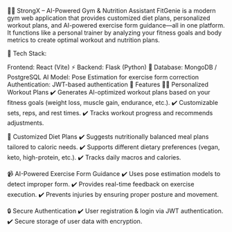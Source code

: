 🏋️‍♂️ StrongX – AI-Powered Gym & Nutrition Assistant
FitGenie is a modern gym web application that provides customized diet plans, personalized workout plans, and AI-powered exercise form guidance—all in one platform. It functions like a personal trainer by analyzing your fitness goals and body metrics to create optimal workout and nutrition plans.

🚀 Tech Stack:

Frontend: React (Vite) ⚡
Backend: Flask (Python) 🐍
Database: MongoDB / PostgreSQL
AI Model: Pose Estimation for exercise form correction
Authentication: JWT-based authentication
🌟 Features
🏋️‍♂️ Personalized Workout Plans
✔️ Generates AI-optimized workout plans based on your fitness goals (weight loss, muscle gain, endurance, etc.).
✔️ Customizable sets, reps, and rest times.
✔️ Tracks workout progress and recommends adjustments.

🥗 Customized Diet Plans
✔️ Suggests nutritionally balanced meal plans tailored to caloric needs.
✔️ Supports different dietary preferences (vegan, keto, high-protein, etc.).
✔️ Tracks daily macros and calories.

📹 AI-Powered Exercise Form Guidance
✔️ Uses pose estimation models to detect improper form.
✔️ Provides real-time feedback on exercise execution.
✔️ Prevents injuries by ensuring proper posture and movement.

🔒 Secure Authentication
✔️ User registration & login via JWT authentication.
✔️ Secure storage of user data with encryption.

